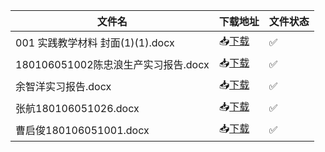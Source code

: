 |文件名|下载地址|文件状态|
|--|--|--|
|001 实践教学材料 封面(1)(1).docx|📥[下载](https://github.com/ZHlovecat/ycitedu/raw/main/%E7%9B%90%E5%9F%8E%E5%B7%A5%E5%AD%A6%E9%99%A2%E8%AF%BE%E7%A8%8B%E6%94%BB%E7%95%A5%E5%85%B1%E4%BA%AB%E8%AE%A1%E5%88%92/%E5%A4%A7%E4%B8%B0%E5%AE%9E%E4%B9%A0%E7%94%9F%E4%BA%A7%E6%8A%A5%E5%91%8A/001%20%20%E5%AE%9E%E8%B7%B5%E6%95%99%E5%AD%A6%E6%9D%90%E6%96%99%20%20%E5%B0%81%E9%9D%A2(1)(1).docx)|✅|
|180106051002陈忠浪生产实习报告.docx|📥[下载](https://github.com/ZHlovecat/ycitedu/raw/main/%E7%9B%90%E5%9F%8E%E5%B7%A5%E5%AD%A6%E9%99%A2%E8%AF%BE%E7%A8%8B%E6%94%BB%E7%95%A5%E5%85%B1%E4%BA%AB%E8%AE%A1%E5%88%92/%E5%A4%A7%E4%B8%B0%E5%AE%9E%E4%B9%A0%E7%94%9F%E4%BA%A7%E6%8A%A5%E5%91%8A/180106051002%E9%99%88%E5%BF%A0%E6%B5%AA%E7%94%9F%E4%BA%A7%E5%AE%9E%E4%B9%A0%E6%8A%A5%E5%91%8A.docx)|✅|
|余智洋实习报告.docx|📥[下载](https://github.com/ZHlovecat/ycitedu/raw/main/%E7%9B%90%E5%9F%8E%E5%B7%A5%E5%AD%A6%E9%99%A2%E8%AF%BE%E7%A8%8B%E6%94%BB%E7%95%A5%E5%85%B1%E4%BA%AB%E8%AE%A1%E5%88%92/%E5%A4%A7%E4%B8%B0%E5%AE%9E%E4%B9%A0%E7%94%9F%E4%BA%A7%E6%8A%A5%E5%91%8A/%E4%BD%99%E6%99%BA%E6%B4%8B%E5%AE%9E%E4%B9%A0%E6%8A%A5%E5%91%8A.docx)|✅|
|张航180106051026.docx|📥[下载](https://github.com/ZHlovecat/ycitedu/raw/main/%E7%9B%90%E5%9F%8E%E5%B7%A5%E5%AD%A6%E9%99%A2%E8%AF%BE%E7%A8%8B%E6%94%BB%E7%95%A5%E5%85%B1%E4%BA%AB%E8%AE%A1%E5%88%92/%E5%A4%A7%E4%B8%B0%E5%AE%9E%E4%B9%A0%E7%94%9F%E4%BA%A7%E6%8A%A5%E5%91%8A/%E5%BC%A0%E8%88%AA180106051026.docx)|✅|
|曹启俊180106051001.docx|📥[下载](https://github.com/ZHlovecat/ycitedu/raw/main/%E7%9B%90%E5%9F%8E%E5%B7%A5%E5%AD%A6%E9%99%A2%E8%AF%BE%E7%A8%8B%E6%94%BB%E7%95%A5%E5%85%B1%E4%BA%AB%E8%AE%A1%E5%88%92/%E5%A4%A7%E4%B8%B0%E5%AE%9E%E4%B9%A0%E7%94%9F%E4%BA%A7%E6%8A%A5%E5%91%8A/%E6%9B%B9%E5%90%AF%E4%BF%8A180106051001.docx)|✅|
